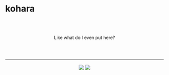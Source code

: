 # kohara

<br><br>
<p align="center">
    Like what do I even put here?
</p>
<br><br>

<hr>
<div align="center">
  <img align="center" src="https://github-readme-stats.vercel.app/api?username=kohy-creates&show_icons=true&theme=dark"/>
  <img align="center" src="https://github-readme-stats.vercel.app/api/top-langs/?username=kohy-creates&theme=dark&langs_count=10"/>
</div>

